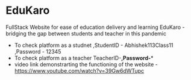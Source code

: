 # EduKaro
FullStack Website for ease of education delivery and learning
EduKaro - bridging the gap between students and teacher in this pandemic
- To check platform as a studnet ,StudentID - Abhishek113Class11 ,Password - 12345
- To check platform as a teacher TeacherID-******,Password-*******
- video link demonstrarting the functioning of the website - https://www.youtube.com/watch?v=39Gw6dWTupc
